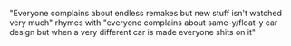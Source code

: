 "Everyone complains about endless remakes but new stuff isn't watched very much" rhymes with "everyone complains about same-y/float-y car design but when a very different car is made everyone shits on it"


